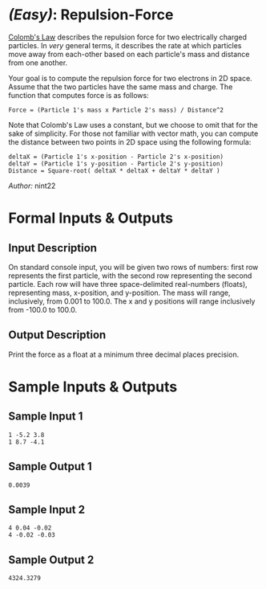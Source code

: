 # [](#EasyIcon) *(Easy)*: Repulsion-Force

[Colomb's Law](http://en.wikipedia.org/wiki/Coulomb%27s_law) describes the repulsion force for two electrically charged particles. In *very* general terms, it describes the rate at which particles move away from each-other based on each particle's mass and distance from one another.

Your goal is to compute the repulsion force for two electrons in 2D space. Assume that the two particles have the same mass and charge. The function that computes force is as follows:

    Force = (Particle 1's mass x Particle 2's mass) / Distance^2

Note that Colomb's Law uses a constant, but we choose to omit that for the sake of simplicity. For those not familiar with vector math, you can compute the distance between two points in 2D space using the following formula:

    deltaX = (Particle 1's x-position - Particle 2's x-position)
    deltaY = (Particle 1's y-position - Particle 2's y-position)
    Distance = Square-root( deltaX * deltaX + deltaY * deltaY )

*Author:* nint22

# Formal Inputs & Outputs
## Input Description

On standard console input, you will be given two rows of numbers: first row represents the first particle, with the second row representing the second particle. Each row will have three space-delimited real-numbers (floats), representing mass, x-position, and y-position. The mass will range, inclusively, from 0.001 to 100.0. The x and y positions will range inclusively from -100.0 to 100.0.

## Output Description

Print the force as a float at a minimum three decimal places precision.

# Sample Inputs & Outputs
## Sample Input 1

    1 -5.2 3.8
    1 8.7 -4.1

## Sample Output 1
    
    0.0039
    
## Sample Input 2

    4 0.04 -0.02
    4 -0.02 -0.03

## Sample Output 2

    4324.3279
